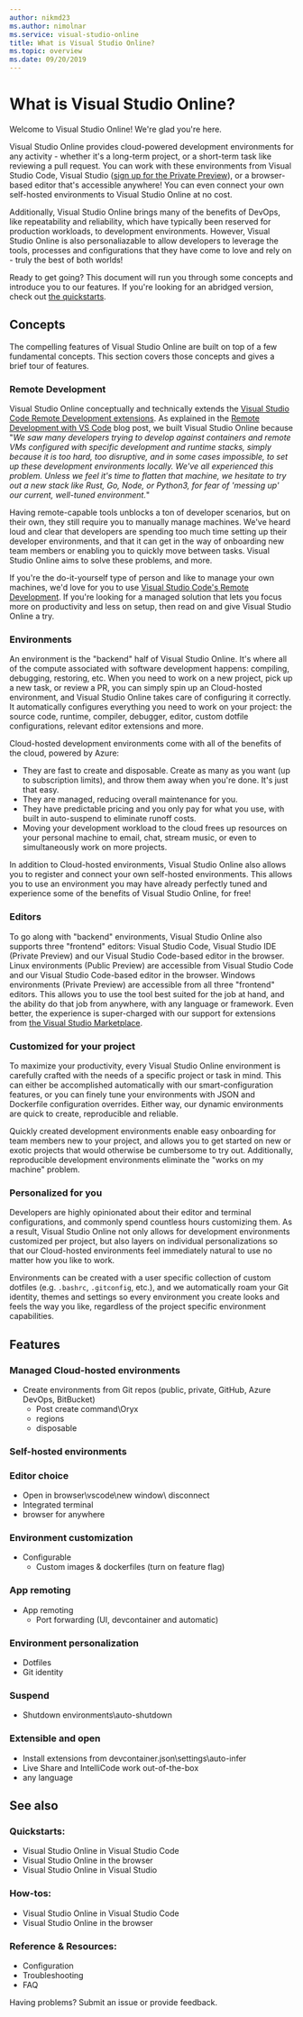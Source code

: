 ```yaml
---
author: nikmd23
ms.author: nimolnar
ms.service: visual-studio-online
title: What is Visual Studio Online?
ms.topic: overview
ms.date: 09/20/2019
---
```


# What is Visual Studio Online?

Welcome to Visual Studio Online! We're glad you're here.

Visual Studio Online provides cloud-powered development environments for any activity - whether it's a long-term project, or a short-term task like reviewing a pull request. You can work with these environments from Visual Studio Code, Visual Studio ([sign up for the Private Preview](https://aka.ms/vsfutures-signup)), or a browser-based editor that's accessible anywhere! You can even connect your own self-hosted environments to Visual Studio Online at no cost.

Additionally, Visual Studio Online brings many of the benefits of DevOps, like repeatability and reliability, which have typically been reserved for production workloads, to development environments. However, Visual Studio Online is also personaliazable to allow developers to leverage the tools, processes and configurations that they have come to love and rely on - truly the best of both worlds!

Ready to get going? This document will run you through some concepts and introduce you to our features. If you're looking for an abridged version, check out [the quickstarts](../quickstarts/browser.md).

## Concepts

The compelling features of Visual Studio Online are built on top of a few fundamental concepts. This section covers those concepts and gives a brief tour of features.

### Remote Development

Visual Studio Online conceptually and technically extends the [Visual Studio Code Remote Development extensions](https://marketplace.visualstudio.com/items?itemName=ms-vscode-remote.vscode-remote-extensionpack). As explained in the [Remote Development with VS Code](https://code.visualstudio.com/blogs/2019/05/02/remote-development) blog post, we built Visual Studio Online because "*We saw many developers trying to develop against containers and remote VMs configured with specific development and runtime stacks, simply because it is too hard, too disruptive, and in some cases impossible, to set up these development environments locally. We've all experienced this problem. Unless we feel it's time to flatten that machine, we hesitate to try out a new stack like Rust, Go, Node, or Python3, for fear of 'messing up' our current, well-tuned environment.*" 

Having remote-capable tools unblocks a ton of developer scenarios, but on their own, they still require you to manually manage machines. We've heard loud and clear that developers are spending too much time setting up their developer environments, and that it can get in the way of onboarding new team members or enabling you to quickly move between tasks. Visual Studio Online aims to solve these problems, and more.

If you're the do-it-yourself type of person and like to manage your own machines, we'd love for you to use [Visual Studio Code's Remote Development](https://code.visualstudio.com/docs/remote/remote-overview). If you're looking for a managed solution that lets you focus more on productivity and less on setup, then read on and give Visual Studio Online a try.

### Environments

An environment is the "backend" half of Visual Studio Online. It's where all of the compute associated with software development happens: compiling, debugging, restoring, etc. When you need to work on a new project, pick up a new task, or review a PR, you can simply spin up an Cloud-hosted environment, and Visual Studio Online takes care of configuring it correctly. It automatically configures everything you need to work on your project: the source code, runtime, compiler, debugger, editor, custom dotfile configurations, relevant editor extensions and more. 

Cloud-hosted development environments come with all of the benefits of the cloud, powered by Azure:

  - They are fast to create and disposable. Create as many as you want (up to subscription limits), and throw them away when you're done. It's just that easy.
  - They are managed, reducing overall maintenance for you.
  - They have predictable pricing and you only pay for what you use, with built in auto-suspend to eliminate runoff costs.
  - Moving your development workload to the cloud frees up resources on your personal machine to email, chat, stream music, or even to simultaneously work on more projects. 

In addition to Cloud-hosted environments, Visual Studio Online also allows you to register and connect your own self-hosted environments. This allows you to use an environment you may have already perfectly tuned and experience some of the benefits of Visual Studio Online, for free!

### Editors

To go along with "backend" environments, Visual Studio Online also supports three "frontend" editors: Visual Studio Code, Visual Studio IDE (Private Preview) and our Visual Studio Code-based editor in the browser. Linux environments (Public Preview) are accessible from Visual Studio Code and our Visual Studio Code-based editor in the browser. Windows environments (Private Preview) are accessible from all three "frontend" editors. This allows you to use the tool best suited for the job at hand, and the ability do that job from anywhere, with any language or framework. Even better, the experience is super-charged with our support for extensions from [the Visual Studio Marketplace](https://marketplace.visualstudio.com/).

### Customized for your project

To maximize your productivity, every Visual Studio Online environment is carefully crafted with the needs of a specific project or task in mind. This can either be accomplished automatically with our smart-configuration features, or you can finely tune your environments with JSON and Dockerfile configuration overrides. Either way, our dynamic environments are quick to create, reproducible and reliable.

Quickly created development environments enable easy onboarding for team members new to your project, and allows you to get started on new or exotic projects that would otherwise be cumbersome to try out. Additionally, reproducible development environments eliminate the "works on my machine" problem.

### Personalized for you

Developers are highly opinionated about their editor and terminal configurations, and commonly spend countless hours customizing them. As a result, Visual Studio Online not only allows for development environments customized per project, but also layers on individual personalizations so that our Cloud-hosted environments feel immediately natural to use no matter how you like to work. 

Environments can be created with a user specific collection of custom dotfiles (e.g. `.bashrc`, `.gitconfig`, etc.), and we automatically roam your Git identity, themes and settings so every environment you create looks and feels the way you like, regardless of the project specific environment capabilities. 

## Features

### Managed Cloud-hosted environments

- Create environments from Git repos (public, private, GitHub, Azure DevOps, BitBucket)
  - Post create command\Oryx 
  - regions
  - disposable

### Self-hosted environments

### Editor choice

- Open in browser\vscode\new window\ disconnect 
- Integrated terminal
- browser for anywhere

### Environment customization

- Configurable
  - Custom images & dockerfiles (turn on feature flag) 

### App remoting

- App remoting
  - Port forwarding (UI, devcontainer and automatic) 

### Environment personalization

- Dotfiles 
- Git identity 

### Suspend

- Shutdown environments\auto-shutdown 

### Extensible and open

- Install extensions from devcontainer.json\settings\auto-infer 
- Live Share and IntelliCode work out-of-the-box 
- any language

## See also

### Quickstarts:

- Visual Studio Online in Visual Studio Code
- Visual Studio Online in the browser
- Visual Studio Online in Visual Studio

### How-tos:

- Visual Studio Online in Visual Studio Code
- Visual Studio Online in the browser 


### Reference & Resources:

- Configuration
- Troubleshooting
- FAQ

Having problems? Submit an issue or provide feedback.
